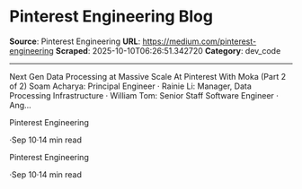 # Pinterest Engineering Blog

**Source**: Pinterest Engineering
**URL**: https://medium.com/pinterest-engineering
**Scraped**: 2025-10-10T06:26:51.342720
**Category**: dev_code

---

Next Gen Data Processing at Massive Scale At Pinterest With Moka (Part 2 of 2)
Soam Acharya: Principal Engineer · Rainie Li: Manager, Data Processing Infrastructure · William Tom: Senior Staff Software Engineer · Ang…

Pinterest Engineering

·Sep 10·14 min read

Pinterest Engineering

·Sep 10·14 min read
